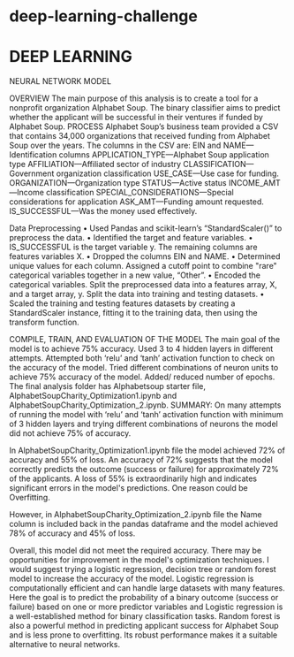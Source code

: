 # deep-learning-challenge
# DEEP LEARNING
NEURAL NETWORK MODEL 

OVERVIEW
The main purpose of this analysis is to create a tool for a nonprofit organization Alphabet Soup. The binary classifier aims to predict whether the applicant will be successful in their ventures if funded by Alphabet Soup. 
PROCESS
Alphabet Soup’s business team provided a CSV that contains 34,000 organizations that received funding from Alphabet Soup over the years. The columns in the CSV are:
EIN and NAME—Identification columns
APPLICATION_TYPE—Alphabet Soup application type
AFFILIATION—Affiliated sector of industry
CLASSIFICATION—Government organization classification
USE_CASE—Use case for funding.
ORGANIZATION—Organization type
STATUS—Active status
INCOME_AMT—Income classification
SPECIAL_CONSIDERATIONS—Special considerations for application
ASK_AMT—Funding amount requested.
IS_SUCCESSFUL—Was the money used effectively.

Data Preprocessing
•	Used Pandas and scikit-learn’s “StandardScaler()” to preprocess the data.
•	Identified the target and feature variables. 
•	IS_SUCCESSFUL is the target variable y. The remaining columns are features variables X.
•	Dropped the columns EIN and NAME.
•	Determined unique values for each column. Assigned a cutoff point to combine "rare" categorical variables together in a new value, “Other”. 
•	Encoded the categorical variables. Split the preprocessed data into a features array, X, and a target array, y. Split the data into training and testing datasets.
•	Scaled the training and testing features datasets by creating a StandardScaler instance, fitting it to the training data, then using the transform function.

COMPILE, TRAIN, AND EVALUATION OF THE MODEL
The main goal of the model is to achieve 75% accuracy. 
Used 3 to 4 hidden layers in different attempts.
Attempted both ‘relu’ and ‘tanh’ activation function to check on the accuracy of the model. 
Tried different combinations of neuron units to achieve 75% accuracy of the model. 
Added/ reduced number of epochs.
The final analysis folder has Alphabetsoup starter file, AlphabetSoupCharity_Optimization1.ipynb and AlphabetSoupCharity_Optimization_2.ipynb. 
SUMMARY:
On many attempts of running the model with ‘relu’ and ‘tanh’ activation function with minimum of 3 hidden layers and trying different combinations of neurons the model did not achieve 75% of accuracy. 

In AlphabetSoupCharity_Optimization1.ipynb file the model achieved 72% of accuracy and 55% of loss. 
An accuracy of 72% suggests that the model correctly predicts the outcome (success or failure) for approximately 72% of the applicants. 
A loss of 55% is extraordinarily high and indicates significant errors in the model's predictions. One reason could be Overfitting. 

However, in AlphabetSoupCharity_Optimization_2.ipynb file the Name column is included back in the pandas dataframe and the model achieved 78% of accuracy and 45% of loss. 

Overall, this model did not meet the required accuracy. There may be opportunities for improvement in the model's optimization techniques. I would suggest trying a logistic regression, decision tree or random forest model to increase the accuracy of the model. Logistic regression is computationally efficient and can handle large datasets with many features. Here the goal is to predict the probability of a binary outcome (success or failure) based on one or more predictor variables and Logistic regression is a well-established method for binary classification tasks. Random forest is also a powerful method in predicting applicant success for Alphabet Soup and is less prone to overfitting. Its robust performance makes it a suitable alternative to neural networks.

